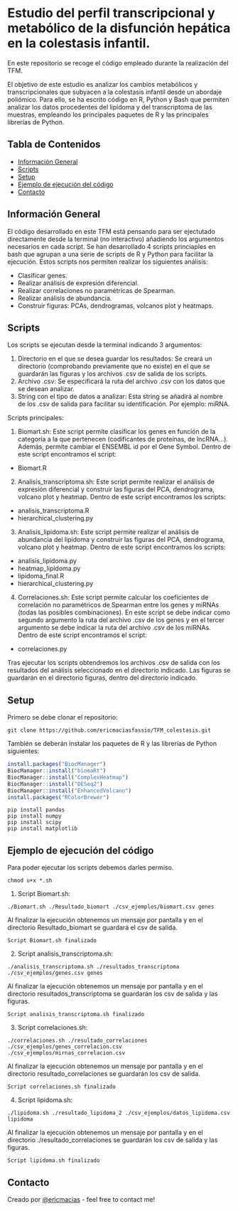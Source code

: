 # Estudio del perfil transcripcional y metabólico de la disfunción hepática en la colestasis infantil.
En este repositorio se recoge el código empleado durante la realización del TFM.

El objetivo de este estudio es analizar los cambios metabólicos y transcripcionales que subyacen a la colestasis infantil desde un abordaje poliómico. Para ello, se ha escrito código en R, Python y Bash que permiten analizar los datos procedentes del lipidoma y del transcriptoma de las muestras, empleando los principales paquetes de R y las principales librerías de Python.

## Tabla de Contenidos
* [Información General](#Información-General)
* [Scripts](#Scripts)
* [Setup](#Setup)
* [Ejemplo de ejecución del código](#Ejemplo-de-ejecución-del-código)
* [Contacto](#Contacto)

## Información General
El código desarrollado en este TFM está pensando para ser ejectutado directamente desde la terminal (no interactivo) añadiendo los argumentos necesarios en cada script. Se han desarrollado 4 scripts princiaples en bash que agrupan a una serie de scripts de R y Python para facilitar la ejecución. 
Estos scripts nos permiten realizar los siguientes análisis: 
  - Clasificar genes. 
  - Realizar análisis de expresión diferencial. 
  - Realizar correlaciones no paramétricas de Spearman. 
  - Realizar análisis de abundancia. 
  - Construir figuras: PCAs, dendrogramas, volcanos plot y heatmaps. 
  
## Scripts
Los scripts se ejecutan desde la terminal indicando 3 argumentos: 
1. Directorio en el que se desea guardar los resultados: Se creará un directorio (comprobando previamente que no existe) en el que se guardarán las figuras y los archivos .csv de salida de los scripts. 
2. Archivo .csv: Se especificará la ruta del archivo .csv con los datos que se desean analizar. 
3. String con el tipo de datos a analizar: Esta string se añadirá al nombre de los .csv de salida para facilitar su identificación. Por ejemplo: miRNA. 

Scripts principales: 
1. Biomart.sh: Este script permite clasificar los genes en función de la categoría a la que pertenecen (codificantes de proteínas, de lncRNA...). Además, permite cambiar el ENSEMBL id por el Gene Symbol. Dentro de este script encontramos el script: 
  - Biomart.R

2. Analisis_transcriptoma.sh: Este script permite realizar el análisis de expresión diferencial y construir las figuras del PCA, dendrograma, volcano plot y heatmap. Dentro de este script encontramos los scripts:
  - analisis_transcriptoma.R
  - hierarchical_clustering.py 
  
3. Analisis_lipidoma.sh: Este script permite realizar el análisis de abundancia del lipidoma y construir las figuras del PCA, dendrograma, volcano plot y heatmap. Dentro de este script encontramos los scripts: 
  - analisis_lipidoma.py 
  - heatmap_lipidoma.py 
  - lipidoma_final.R 
  - hierarchical_clustering.py 
  
4. Correlaciones.sh: Este script permite calcular los coeficientes de correlación no paramétricos de Spearman entre los genes y miRNAs (todas las posibles combinaciones). En este script se debe indicar como segundo argumento la ruta del archivo .csv de los genes y en el tercer argumento se debe indicar la ruta del archivo .csv de los miRNAs. Dentro de este script encontramos el script: 
  - correlaciones.py  

Tras ejecutar los scripts obtendremos los archivos .csv de salida con los resultados del análisis seleccionado en el directorio indicado. Las figuras se guardarán en el directorio figuras, dentro del directorio indicado.
## Setup
Primero se debe clonar el repositorio:
```console
git clone https://github.com/ericmaciasfassio/TFM_colestasis.git

```
También se deberán instalar los paquetes de R y las librerías de Python siguientes:
```R
install.packages("BiocManager")
BiocManager::install("biomaRt")
BiocManager::install("ComplexHeatmap")
BiocManager::install("DESeq2")
BiocManager::install("EnhancedVolcano")
install.packages("RColorBrewer")
```
```console
pip install pandas
pip install numpy
pip install scipy
pip install matplotlib
```

## Ejemplo de ejecución del código
Para poder ejecutar los scripts debemos darles permiso.

```console
chmod u+x *.sh
```
1. Script Biomart.sh:

```console
./Biomart.sh ./Resultado_biomart ./csv_ejemplos/biomart.csv genes
```
Al finalizar la ejecución obtenemos un mensaje por pantalla y en el directorio Resultado_biomart se guardará el csv de salida.

```
Script Biomart.sh finalizado
```
2. Script analisis_transcriptoma.sh:

```console
./analisis_transcriptoma.sh ./resultados_transcriptoma ./csv_ejemplos/genes.csv genes
```
Al finalizar la ejecución obtenemos un mensaje por pantalla y en el directorio resultados_transcriptoma se guardarán los csv de salida y las figuras.

```
Script analisis_transcriptoma.sh finalizado 
```

3. Script correlaciones.sh:

```console
./correlaciones.sh ./resultado_correlaciones ./csv_ejemplos/genes_correlacion.csv ./csv_ejemplos/mirnas_correlacion.csv 
```
Al finalizar la ejecución obtenemos un mensaje por pantalla y en el directorio resultado_correlaciones se guardarán los csv de salida.

```
Script correlaciones.sh finalizado 
```
4. Script lipidoma.sh:

```console
./lipidoma.sh ./resultado_lipidoma_2 ./csv_ejemplos/datos_lipidoma.csv lipidoma
```
Al finalizar la ejecución obtenemos un mensaje por pantalla y en el directorio ./resultado_correlaciones se guardarán los csv de salida y las figuras.

```
Script lipidoma.sh finalizado 
```
## Contacto
Creado por [@ericmacias](https://www.linkedin.com/in/eric-mac%C3%ADas-fassio-594850215) - feel free to contact me!

 


